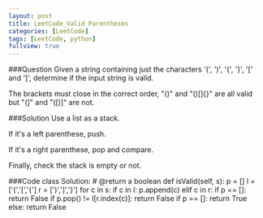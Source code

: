 ```yaml
---
layout: post
title: LeetCode_Valid Parentheses
categories: [LeetCode]
tags: [LeetCode, python]
fullview: true
---
```

###Question
Given a string containing just the characters '(', ')', '{', '}', '[' and ']', determine if the input string is valid.

The brackets must close in the correct order, "()" and "()[]{}" are all valid but "(]" and "([)]" are not.

###Solution
Use a list as a stack.

If it's a left parenthese, push.

If it's a right parenthese, pop and compare.

Finally, check the stack is empty or not.

###Code
	class Solution:
		# @return a boolean
		def isValid(self, s):
			p = []
			l = ['(','[','{']
			r = [')',']','}']
			for c in s:
				if c in l:
					p.append(c)
				elif c in r:
					if p == []:
						return False
					if p.pop() != l[r.index(c)]:
						return False
			if p == []:
				return True
			else:
				return False